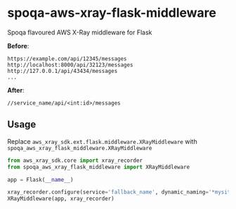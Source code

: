 # spoqa-aws-xray-flask-middleware

Spoqa flavoured AWS X-Ray middleware for Flask

**Before**:

```
https://example.com/api/12345/messages
http://localhost:8000/api/32123/messages
http://127.0.0.1/api/43434/messages
...
```

**After**:

```
//service_name/api/<int:id>/messages
```

## Usage

Replace `aws_xray_sdk.ext.flask.middleware.XRayMiddleware` with `spoqa_aws_xray_flask_middleware.XRayMiddleware`

```python
from aws_xray_sdk.core import xray_recorder
from spoqa_aws_xray_flask_middleware import XRayMiddleware

app = Flask(__name__)

xray_recorder.configure(service='fallback_name', dynamic_naming='*mysite.com*')
XRayMiddleware(app, xray_recorder)
```
